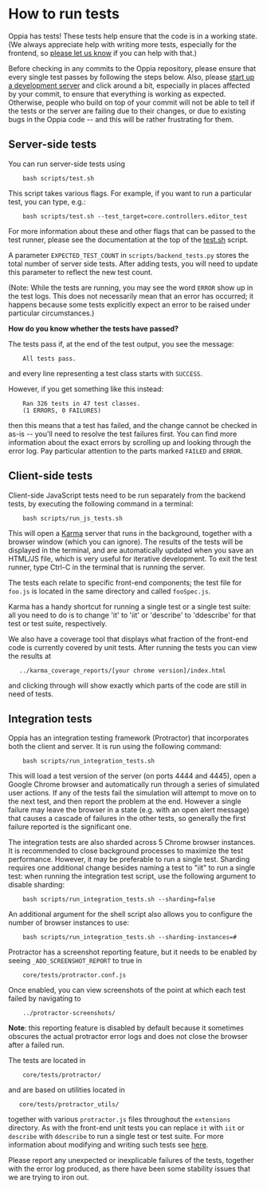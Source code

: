 # How to run tests #

Oppia has tests! These tests help ensure that the code is in a working state. (We always appreciate help with writing more tests, especially for the frontend, so [please let us know](Contributing.md) if you can help with that.)

Before checking in any commits to the Oppia repository, please ensure that every single test passes by following the steps below. Also, please [start up a development server](https://code.google.com/p/oppia/wiki/GettingStarted) and click around a bit, especially in places affected by your commit, to ensure that everything is working as expected. Otherwise, people who build on top of your commit will not be able to tell if the tests or the server are failing due to their changes, or due to existing bugs in the Oppia code -- and this will be rather frustrating for them.

## Server-side tests ##

You can run server-side tests using
```
    bash scripts/test.sh
```

This script takes various flags. For example, if you want to run a particular test, you can type, e.g.:
```
    bash scripts/test.sh --test_target=core.controllers.editor_test
```

For more information about these and other flags that can be passed to the test runner, please see the documentation at the top of the [test.sh](https://code.google.com/p/oppia/source/browse/scripts/test.sh) script.

A parameter `EXPECTED_TEST_COUNT` in `scripts/backend_tests.py` stores the total number of server side tests. After adding tests, you will need to update this parameter to reflect the new test count.

(Note: While the tests are running, you may see the word `ERROR` show up in the test logs. This does not necessarily mean that an error has occurred; it happens because some tests explicitly expect an error to be raised under particular circumstances.)

**How do you know whether the tests have passed?**

The tests pass if, at the end of the test output, you see the message:
```
    All tests pass.
```
and every line representing a test class starts with `SUCCESS`.

However, if you get something like this instead:

```
    Ran 326 tests in 47 test classes.
    (1 ERRORS, 0 FAILURES)
```

then this means that a test has failed, and the change cannot be checked in as-is -- you'll need to resolve the test failures first. You can find more information about the exact errors by scrolling up and looking through the error log. Pay particular attention to the parts marked `FAILED` and `ERROR`.

## Client-side tests ##

Client-side JavaScript tests need to be run separately from the backend tests, by executing the following command in a terminal:
```
    bash scripts/run_js_tests.sh
```

This will open a [Karma](http://karma-runner.github.io/0.10/index.html) server that runs in the background, together with a browser window (which you can ignore). The results of the tests will be displayed in the terminal, and are automatically updated when you save an HTML/JS file, which is very useful for iterative development. To exit the test runner, type Ctrl-C in the terminal that is running the server.

The tests each relate to specific front-end components; the test file for `foo.js` is located in the same directory and called `fooSpec.js`.

Karma has a handy shortcut for running a single test or a single test suite: all you need to do is to change 'it' to 'iit' or 'describe' to 'ddescribe' for that test or test suite, respectively.

We also have a coverage tool that displays what fraction of the front-end code is currently covered by unit tests. After running the tests you can view the results at
```
   ../karma_coverage_reports/[your chrome version]/index.html
```
and clicking through will show exactly which parts of the code are still in need of tests.

## Integration tests ##

Oppia has an integration testing framework (Protractor) that incorporates both the client and server. It is run using the following command:
```
    bash scripts/run_integration_tests.sh
```
This will load a test version of the server (on ports 4444 and 4445), open a Google Chrome browser and automatically run through a series of simulated user actions. If any of the tests fail the simulation will attempt to move on to the next test, and then report the problem at the end. However a single failure may leave the browser in a state (e.g. with an open alert message) that causes a cascade of failures in the other tests, so generally the first failure reported is the significant one.

The integration tests are also sharded across 5 Chrome browser instances. It is recommended to close background processes to maximize the test performance. However, it may be preferable to run a single test. Sharding requires one additional change besides naming a test to "iit" to run a single test: when running the integration test script, use the following argument to disable sharding:
```
    bash scripts/run_integration_tests.sh --sharding=false
```
An additional argument for the shell script also allows you to configure the number of browser instances to use:
```
    bash scripts/run_integration_tests.sh --sharding-instances=#
```

Protractor has a screenshot reporting feature, but it needs to be enabled by seeing `_ADD_SCREENSHOT_REPORT` to true in
```
    core/tests/protractor.conf.js
```
Once enabled, you can view screenshots of the point at which each test failed by navigating to
```
    ../protractor-screenshots/
```
**Note**: this reporting feature is disabled by default because it sometimes obscures the actual protractor error logs and does not close the browser after a failed run.

The tests are located in
```
    core/tests/protractor/
```
and are based on utilities located in
```
   core/tests/protractor_utils/
```
together with various `protractor.js` files throughout the `extensions` directory. As with the front-end unit tests you can replace `it` with `iit` or `describe` with `ddescribe` to run a single test or test suite. For more information about modifying and writing such tests see [here](WritingIntegrationTests.md).

Please report any unexpected or inexplicable failures of the tests, together with the error log produced, as there have been some stability issues that we are trying to iron out.